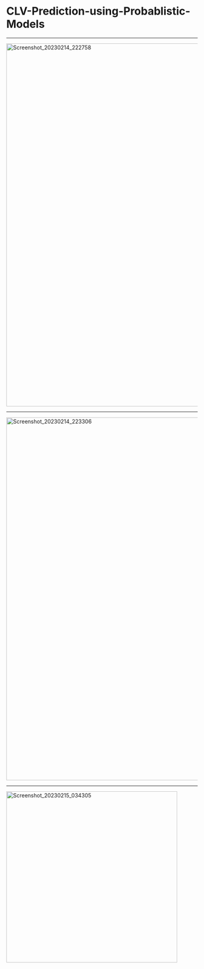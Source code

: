 # CLV-Prediction-using-Probablistic-Models

---

<img width="954" alt="Screenshot_20230214_222758" src="https://github.com/tanmay-churi/CLV-Prediction-using-Probablistic-Models/assets/98447290/be396d48-05fa-4c58-9242-46ed01bed93c">

---

<img width="954" alt="Screenshot_20230214_223306" src="https://github.com/tanmay-churi/CLV-Prediction-using-Probablistic-Models/assets/98447290/153bb7b5-f395-4d70-b9b5-48f6d2c21b70">

---

<img width="450" alt="Screenshot_20230215_034305" src="https://github.com/tanmay-churi/CLV-Prediction-using-Probablistic-Models/assets/98447290/6b5a4c4e-1f94-47d3-bb24-56d93e62c903">
